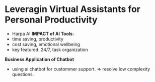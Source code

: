 # Leveragin Virtual Assistants for Personal Productivity

- Harpa AI <chrome extension>
**IMPACT of AI Tools**:
- time saving, productivity
- cost saving, emotional wellbeing
- key featured: 24/7, task organization

**Business Application of Chatbot**
- using ai chatbot for custommer support. ⇒ resolve low complexity questions.